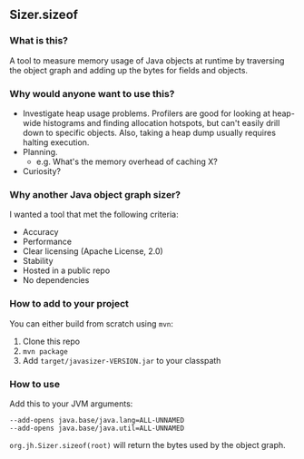 ## Sizer.sizeof

### What is this?

A tool to measure memory usage of Java objects at runtime by traversing the object graph and adding up the bytes for fields and objects.

### Why would anyone want to use this?

- Investigate heap usage problems. Profilers are good for looking at heap-wide histograms and finding allocation hotspots, but can't easily drill down to specific objects. Also, taking a heap dump usually requires halting execution.
- Planning.
  - e.g. What's the memory overhead of caching X?
- Curiosity?

### Why another Java object graph sizer?

I wanted a tool that met the following criteria:

- Accuracy
- Performance
- Clear licensing (Apache License, 2.0)
- Stability
- Hosted in a public repo
- No dependencies

### How to add to your project

You can either build from scratch using `mvn`:

1. Clone this repo
2. `mvn package`
3. Add `target/javasizer-VERSION.jar` to your classpath

### How to use

Add this to your JVM arguments:
```
--add-opens java.base/java.lang=ALL-UNNAMED
--add-opens java.base/java.util=ALL-UNNAMED
```


`org.jh.Sizer.sizeof(root)` will return the bytes used by the object graph.
